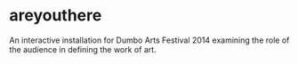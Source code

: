 areyouthere
===========

An interactive installation for Dumbo Arts Festival 2014 examining the role of the audience in defining the work of art.
